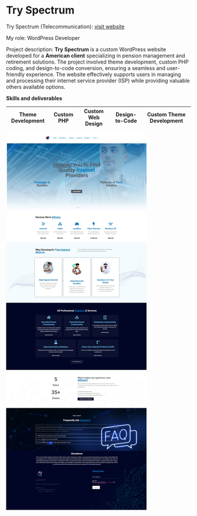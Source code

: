 # Try Spectrum

  Try Spectrum (Telecommunication): [visit website](https://try-spectrum.com/)

  My role: WordPress Developer

  Project description:
  **Try Spectrum** is a custom WordPress website developed for a **American client** specializing in pension management and retirement solutions. The project involved theme development, custom PHP coding, and design-to-code conversion, ensuring a seamless and user-friendly experience. The website effectively supports users in managing and processing their internet service provider (ISP) while providing valuable others available options.

  **Skills and deliverables**

  | Theme Development | Custom PHP | Custom Web Design | Design-to-Code | Custom Theme Development |
  |-------------------|------------|-------------------|----------------|--------------------------|

  
  <img src="./images/try-sepctrum-NEW.jpeg" alt="tryspectrumimage"/>

  
    
